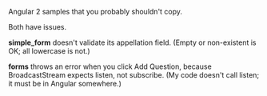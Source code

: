 Angular 2 samples that you probably shouldn't copy.

Both have issues.

**simple_form** doesn't validate its appellation field. (Empty or non-existent is OK; all lowercase is not.)

**forms** throws an error when you click Add Question, because BroadcastStream expects listen, not subscribe.
(My code doesn't call listen; it must be in Angular somewhere.)

